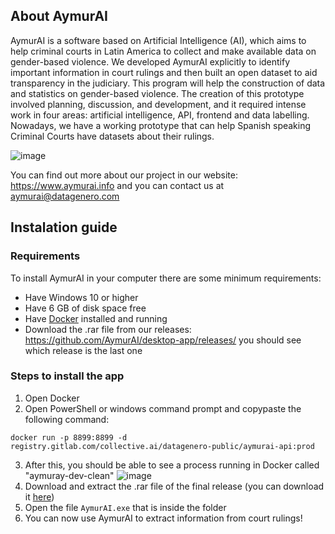 ## About AymurAI
AymurAI is a software based on Artificial Intelligence (AI), which aims to help criminal courts in Latin America to collect and make available data on gender-based violence. We developed AymurAI explicitly to identify important information in court rulings and then built an open dataset to aid transparency in the judiciary. This program will help the construction of data and statistics on gender-based violence.
The creation of this prototype involved planning, discussion, and development, and it required intense work in four areas: artificial intelligence, API, frontend and data labelling. Nowadays, we have a working prototype that can help Spanish speaking Criminal Courts have datasets about their rulings.

![image](https://user-images.githubusercontent.com/8229279/216350984-d74ae5b5-e2d9-4d3a-b04d-0d6d6e125a8b.png)

You can find out more about our project in our website: https://www.aymurai.info and you can contact us at <aymurai@datagenero.com>

## Instalation guide
### Requirements
To install AymurAI in your computer there are some minimum requirements:
- Have Windows 10 or higher
- Have 6 GB of disk space free
- Have [Docker](https://docker.com) installed and running
- Download the .rar file from our releases: https://github.com/AymurAI/desktop-app/releases/ you should see which release is the last one

### Steps to install the app

1) Open Docker
2) Open PowerShell or windows command prompt and copypaste the following command:
<pre><code>docker run -p 8899:8899 -d registry.gitlab.com/collective.ai/datagenero-public/aymurai-api:prod
</code></pre>
3) After this, you should be able to see a process running in Docker called "aymuray-dev-clean"
![image](https://user-images.githubusercontent.com/8229279/216362224-413aaf64-efbc-49ba-888e-3e03b45389cf.png)
4) Download and extract the .rar file of the final release (you can download it [here](https://github.com/AymurAI/desktop-app/releases/))
5) Open the file <code>AymurAI.exe</code> that is inside the folder 
5) You can now use AymurAI to extract information from court rulings!

